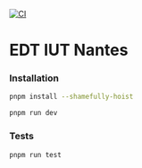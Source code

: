 [![CI](https://github.com/npldevfr/calendar-app/actions/workflows/node.js.yml/badge.svg?branch=production&event=discussion)](https://github.com/npldevfr/calendar-app/actions/workflows/node.js.yml)


# EDT IUT Nantes

### Installation
```bash
pnpm install --shamefully-hoist
```

```bash
pnpm run dev
```

### Tests
```bash
pnpm run test
```

